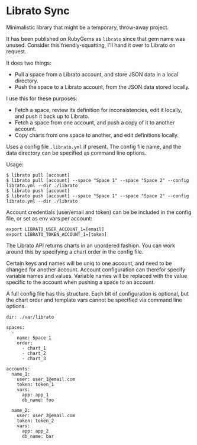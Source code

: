 # Librato Sync

Minimalistic library that might be a temporary, throw-away project.

It has been published on RubyGems as `librato` since that gem name was unused.
Consider this friendly-squatting, I'll hand it over to Librato on request.

It does two things:

* Pull a space from a Librato account, and store JSON data in a local
  directory.
* Push the space to a Librato account, from the JSON data stored locally.

I use this for these purposes:

* Fetch a space, review its definition for inconsistencies, edit it locally,
  and push it back up to Librato.
* Fetch a space from one account, and push a copy of it to another account.
* Copy charts from one space to another, and edit definitions locally.

Uses a config file `.librato.yml` if present. The config file name, and the
data directory can be specified as command line options.

Usage:

```
$ librato pull [account]
$ librato pull [account] --space "Space 1" --space "Space 2" --config librato.yml --dir ./librato
$ librato push [account]
$ librato push [account] --space "Space 1" --space "Space 2" --config librato.yml --dir ./librato
```

Account credentials (user/email and token) can be be included in the config
file, or set as env vars per account:

```
export LIBRATO_USER_ACCOUNT_1=[email]
export LIBRATO_TOKEN_ACCOUNT_1=[token]
```

The Librato API returns charts in an unordered fashion. You can work around
this by specifying a chart order in the config file.

Certain keys and names will be uniq to one account, and need to be changed for
another account.  Account configuration can therefor specify variable names and
values. Variable names will be replaced with the value specific to the account
when pushing a space to an account.

A full config file has this structure. Each bit of configuration is optional,
but the chart order and template vars cannot be specified via command line
options.

```
dir: ./var/librato

spaces:
  -
    name: Space 1
    order:
      - chart_1
      - chart_2
      - chart_3

accounts:
  name_1:
    user: user_1@email.com
    token: token_1
    vars:
      app: app_1
      db_name: foo

  name_2:
    user: user_2@email.com
    token: token_2
    vars:
      app: app_2
      db_name: bar
```

